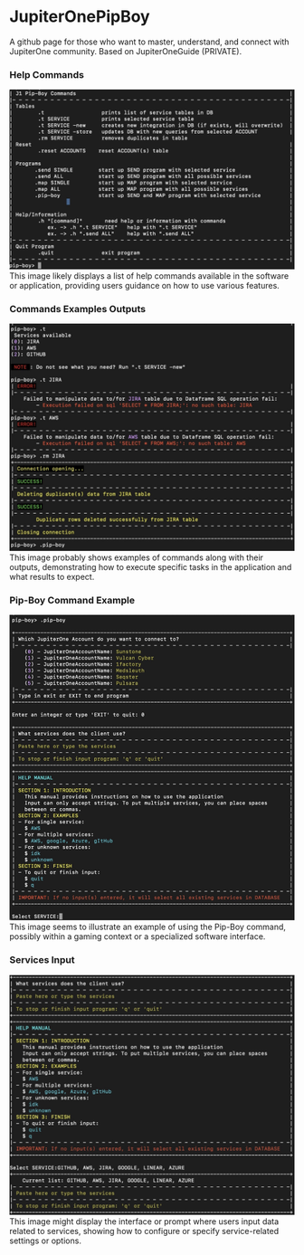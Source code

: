 # JupiterOnePipBoy
A github page for those who want to master, understand, and connect with JupiterOne community. Based on JupiterOneGuide (PRIVATE).

### Help Commands
![Help Commands](images/Help-Commands.jpg)  
This image likely displays a list of help commands available in the software or application, providing users guidance on how to use various features.

### Commands Examples Outputs
![Commands Examples Outputs](images/commands-examples-outputs.jpg)  
This image probably shows examples of commands along with their outputs, demonstrating how to execute specific tasks in the application and what results to expect.

### Pip-Boy Command Example
![Pip-Boy Command Example](images/pip-boy-command-example.jpg)  
This image seems to illustrate an example of using the Pip-Boy command, possibly within a gaming context or a specialized software interface.

### Services Input
![Services Input](images/services-input.jpg)  
This image might display the interface or prompt where users input data related to services, showing how to configure or specify service-related settings or options.

